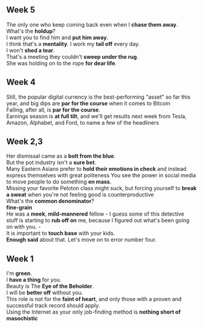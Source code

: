 ## Week 5 

The only one who keep coming back even when I **chase them away**. 
What's the **holdup**?  
I want you to find him and **put him away**.  
I think that's a **mentality**. I work my **tail off** every day.  
I won't **shed a tear**.  
That's a meeting they couldn't **sweep under the rug**.  
She was holding on to the rope **for dear life**.   

## Week 4 
Still, the popular digital currency is the best-performing "asset" so far this year, and big dips are **par for the course** when it comes to Bitcoin  
Falling, after all, is **par for the course**.  
Earnings season is **at full tilt**, and we'll get results next week from Tesla, Amazon, Alphabet, and Ford, to name a few of the headliners  

## Week 2,3

Her dismissal came as a **bolt from the blue**.  
But the pot industry isn't a **sure bet**.  
Many Eastern Asians prefer to **hold their emotions in check** and instead express themselves with great politeness
You see the power in social media to move people to do something **en mass**.  
Missing your favorite Peloton class might suck, but forcing yourself to **break a sweat** when you're not feeling good is counterproductive  
What's the **common denominator**?  
**fine-grain**  
He was a **meek**, **mild-mannered** fellow - 
I guess some of this detective stuff is starting to **rub off on** me, because I figured out what's been going on with you. -  
It is important to **touch base** with your kids.  
**Enough said** about that. Let's move on to error number four.  

## Week 1

I'm **green**.  
I **have a thing** for you.  
Beauty is The **Eye of the Beholder**.  
I will be **better off** without you.  
This role is not for the **faint of heart**, and only those with a proven and successful track record should apply.  
Using the Internet as your only job-finding method is **nothing short of** **masochistic**  

